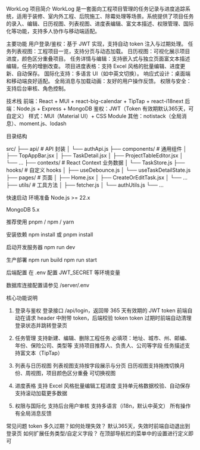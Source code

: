 WorkLog
项目简介
WorkLog 是一套面向工程项目管理的任务记录与进度追踪系统，适用于装修、室内外工程、后院施工、除霉处理等场景。系统提供了项目任务的录入、编辑、日历视图、列表视图、进度表编辑、富文本描述、权限管理、国际化等功能，支持多人协作与移动端适配。

主要功能
用户登录/鉴权：基于 JWT 实现，支持自动 token 注入与过期处理。
任务列表视图：工程项目一览，支持分页与动态加载。
日历视图：可视化展示项目进度，颜色区分重叠项目。
任务详情与编辑：支持嵌入式与独立页面富文本描述编辑，任务的增删改查。
项目进度表格：支持 Excel 风格的批量编辑、进度更新、自动保存。
国际化支持：多语言 UI（如中英文切换）。
响应式设计：桌面端和移动端良好适配。
全局消息与加载动画：友好的用户操作反馈。
权限与安全：支持后台审核、角色控制。

技术栈
前端：React + MUI + react-big-calendar + TipTap + react-i18next
后端：Node.js + Express + MongoDB
鉴权：JWT（Token 有效期默认365天，可自定义）
样式：MUI（Material UI）+ CSS Module
其他：notistack（全局消息）、moment.js、lodash

目录结构

src/
├── api/                   # API 封装
│   └── authApi.js
├── components/            # 通用组件
│   ├── TopAppBar.jsx
│   ├── TaskDetail.jsx
│   ├── ProjectTableEditor.jsx
│   └── ...
├── contexts/              # React Context 业务数据
│   └── TaskStore.js
├── hooks/                 # 自定义 hooks
│   ├── useDebounce.js
│   └── useTaskDetailState.js
├── pages/                 # 页面
│   ├── Home.jsx
│   ├── CreateOrEditTask.jsx
│   └── ...
├── utils/                 # 工具方法
│   ├── fetcher.js
│   └── authUtils.js
└── ...

快速启动
环境准备
Node.js >= 22.x

MongoDB 5.x

推荐使用 pnpm / npm / yarn

安装依赖
npm install
或
pnpm install

启动开发服务器
npm run dev

生产部署
npm run build
npm run start

后端配置
在 .env 配置 JWT_SECRET 等环境变量

数据库连接配置请参见 /server/.env

核心功能说明
1. 登录与鉴权
登录接口 /api/login，返回带 365 天有效期的 JWT token
前端自动在请求 header 中附带 token，后端校验 token
token 过期时前端自动清理登录状态并跳转登录页

2. 任务管理
支持新建、编辑、删除工程任务
必填项：地址、城市、州、邮编、年份、保险公司、类型等
支持项目推荐人、负责人、公司等字段
任务描述支持富文本（TipTap）

3. 列表与日历视图
列表视图支持按字段展示与分页
日历视图支持拖拽切换月份、周视图，项目颜色区分重叠
可切换视图

4. 进度表格
支持 Excel 风格批量编辑工程进度
支持单元格数据校验、自动保存
支持滚动加载更多数据

5. 权限与国际化
支持后台用户审核
支持多语言（i18n，默认中英文）
所有操作有全局消息反馈

常见问题
token 多久过期？如何处理失效？
默认365天，失效时前端自动退出到登录页
如何扩展任务类型/自定义字段？
在顶部导航栏的菜单中的设置进行定义即可
